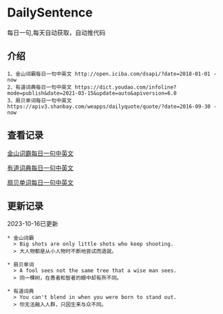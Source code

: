 # DailySentence

每日一句,每天自动获取，自动推代码

## 介绍

```
1、金山词霸每日一句中英文 http://open.iciba.com/dsapi/?date=2018-01-01 - now
2、有道词典每日一句中英文 https://dict.youdao.com/infoline?mode=publish&date=2021-03-15&update=auto&apiversion=6.0
3、扇贝单词每日一句中英文 https://apiv3.shanbay.com/weapps/dailyquote/quote/?date=2016-09-30 - now
```

## 查看记录

[金山词霸每日一句中英文](./data/iciba/)

[有道词典每日一句中英文](./data/youdao/)

[扇贝单词每日一句中英文](./data/shanbay/)

## 更新记录
2023-10-16已更新 
```
* 金山词霸
  > Big shots are only little shots who keep shooting.
  > 大人物都是从小人物时不断地尝试而造就。

* 扇贝单词
  > A fool sees not the same tree that a wise man sees.
  > 同一棵树，在愚者和智者的眼中却有所不同。

* 有道词典
  > You can't blend in when you were born to stand out.
  > 你无法融入人群，只因生来与众不同。

```
